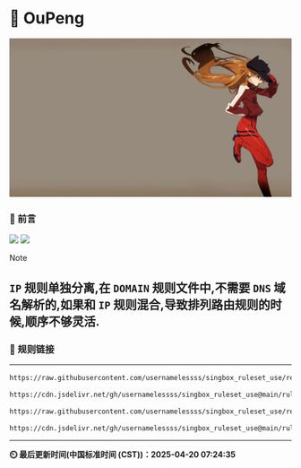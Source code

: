 
# 🧸 OuPeng
![](https://raw.githubusercontent.com/usernamelessss/picture-bed/main/images/202504042256831.jpg)
### 📣 前言
![](https://shields.io/badge/-移除重复规则-ff69b4) ![](https://shields.io/badge/-IP&nbsp;规则单独存放不与&nbsp;DOMAIN&nbsp;等混合-green)
> [!NOTE]
**`IP` 规则单独分离,在 `DOMAIN` 规则文件中,不需要 `DNS` 域名解析的,如果和 `IP` 规则混合,导致排列路由规则的时候,顺序不够灵活.**
---

###  🔗 规则链接
---

```url
https://raw.githubusercontent.com/usernamelessss/singbox_ruleset_use/refs/heads/main/rule/OuPeng/OuPeng_No_IP.json
```

```url
https://cdn.jsdelivr.net/gh/usernamelessss/singbox_ruleset_use@main/rule/OuPeng/OuPeng_No_IP.json
```

```url
https://raw.githubusercontent.com/usernamelessss/singbox_ruleset_use/refs/heads/main/rule/OuPeng/OuPeng_No_IP.srs
```

```url
https://cdn.jsdelivr.net/gh/usernamelessss/singbox_ruleset_use@main/rule/OuPeng/OuPeng_No_IP.srs
```

---
**⏲️ 最后更新时间(中国标准时间 (CST))：2025-04-20 07:24:35**